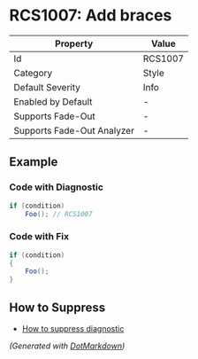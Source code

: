 # RCS1007: Add braces

| Property                    | Value   |
| --------------------------- | ------- |
| Id                          | RCS1007 |
| Category                    | Style   |
| Default Severity            | Info    |
| Enabled by Default          | \-      |
| Supports Fade\-Out          | \-      |
| Supports Fade\-Out Analyzer | \-      |

## Example

### Code with Diagnostic

```csharp
if (condition)
    Foo(); // RCS1007
```

### Code with Fix

```csharp
if (condition)
{
    Foo();
}
```

## How to Suppress

* [How to suppress diagnostic](../HowToConfigureAnalyzers#HowToSupressDiagnostic.md)

*\(Generated with [DotMarkdown](http://github.com/JosefPihrt/DotMarkdown)\)*
